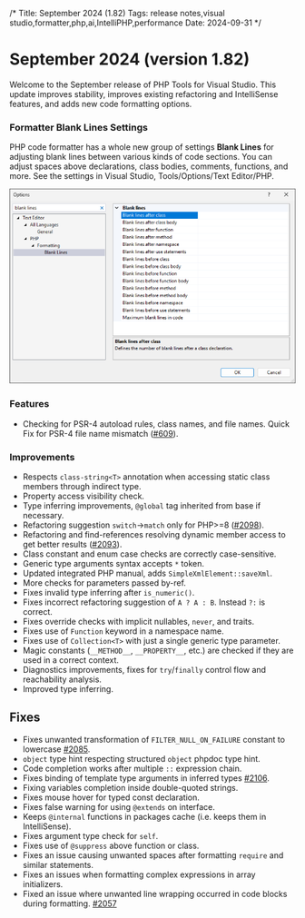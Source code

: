/*
Title: September 2024 (1.82)
Tags: release notes,visual studio,formatter,php,ai,IntelliPHP,performance
Date: 2024-09-31
*/

# September 2024 (version 1.82)

Welcome to the September release of PHP Tools for Visual Studio. This update improves stability, improves existing refactoring and IntelliSense features, and adds new code formatting options.

### Formatter Blank Lines Settings

PHP code formatter has a whole new group of settings __Blank Lines__ for adjusting blank lines between various kinds of code sections. You can adjust spaces above declarations, class bodies, comments, functions, and more. See the settings in Visual Studio, Tools/Options/Text Editor/PHP.

![Blank Lines Settings](imgs/vs-blanklines.png)

### Features

- Checking for PSR-4 autoload rules, class names, and file names. Quick Fix for PSR-4 file name mismatch ([#609](https://github.com/DEVSENSE/phptools-docs/issues/609)).

### Improvements

- Respects `class-string<T>` annotation when accessing static class members through indirect type.
- Property access visibility check.
- Type inferring improvements, `@global` tag inherited from base if necessary.
- Refactoring suggestion `switch`->`match` only for PHP>=8 ([#2098](https://community.devsense.com/d/2098)).
- Refactoring and find-references resolving dynamic member access to get better results ([#2093](https://community.devsense.com/d/2093)).
- Class constant and enum case checks are correctly case-sensitive.
- Generic type arguments syntax accepts `*` token.
- Updated integrated PHP manual, adds `SimpleXmlElement::saveXml`.
- More checks for parameters passed by-ref.
- Fixes invalid type inferring after `is_numeric()`.
- Fixes incorrect refactoring suggestion of `A ? A : B`. Instead `?:` is correct.
- Fixes override checks with implicit nullables, `never`, and traits.
- Fixes use of `Function` keyword in a namespace name.
- Fixes use of `Collection<T>` with just a single generic type parameter.
- Magic constants (`__METHOD__`, `__PROPERTY__`, etc.) are checked if they are used in a correct context.
- Diagnostics improvements, fixes for `try`/`finally` control flow and reachability analysis.
- Improved type inferring.

## Fixes

- Fixes unwanted transformation of `FILTER_NULL_ON_FAILURE` constant to lowercase [#2085](https://community.devsense.com/d/2085-incorrect-auto-lowercasing-of-filter-null-on-failure-constant-in-php-code/8).
- `object` type hint respecting structured `object` phpdoc type hint.
- Code completion works after multiple `::` expression chain.
- Fixes binding of template type arguments in inferred types [#2106](https://community.devsense.com/d/2106-function-parameter-return-type).
- Fixing variables completion inside double-quoted strings.
- Fixes mouse hover for typed const declaration.
- Fixes false warning for using `@extends` on interface.
- Keeps `@internal` functions in packages cache (i.e. keeps them in IntelliSense).
- Fixes argument type check for `self`.
- Fixes use of `@suppress` above function or class.
- Fixes an issue causing unwanted spaces after formatting `require` and similar statements.
- Fixes an issues when formatting complex expressions in array initializers.
- Fixed an issue where unwanted line wrapping occurred in code blocks during formatting. [#2057](https://community.devsense.com/d/2057-formatting-sometimes-takes-2-passes/)
